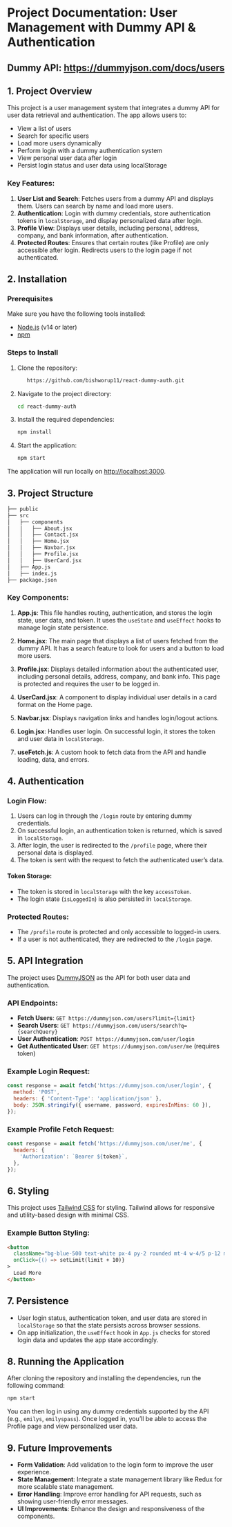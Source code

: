 
# Project Documentation: User Management with Dummy API & Authentication

## Dummy API: https://dummyjson.com/docs/users
## 1. **Project Overview**
This project is a user management system that integrates a dummy API for user data retrieval and authentication. The app allows users to:
- View a list of users
- Search for specific users
- Load more users dynamically
- Perform login with a dummy authentication system
- View personal user data after login
- Persist login status and user data using localStorage

### Key Features:
1. **User List and Search**: Fetches users from a dummy API and displays them. Users can search by name and load more users.
2. **Authentication**: Login with dummy credentials, store authentication tokens in `localStorage`, and display personalized data after login.
3. **Profile View**: Displays user details, including personal, address, company, and bank information, after authentication.
4. **Protected Routes**: Ensures that certain routes (like Profile) are only accessible after login. Redirects users to the login page if not authenticated.

## 2. **Installation**

### Prerequisites
Make sure you have the following tools installed:
- [Node.js](https://nodejs.org/) (v14 or later)
- [npm](https://www.npmjs.com/)

### Steps to Install

1. Clone the repository:
   ```bash
      https://github.com/bishworup11/react-dummy-auth.git
   ```

2. Navigate to the project directory:
   ```bash
   cd react-dummy-auth
   ```

3. Install the required dependencies:
   ```bash
   npm install
   ```

4. Start the application:
   ```bash
   npm start
   ```

The application will run locally on [http://localhost:3000](http://localhost:3000).

## 3. **Project Structure**

```bash
├── public
├── src
│   ├── components
│   │   ├── About.jsx
│   │   ├── Contact.jsx
│   │   ├── Home.jsx
│   │   ├── Navbar.jsx
│   │   ├── Profile.jsx
│   │   ├── UserCard.jsx
│   ├── App.js
│   ├── index.js
├── package.json
```

### Key Components:

1. **App.js**: This file handles routing, authentication, and stores the login state, user data, and token. It uses the `useState` and `useEffect` hooks to manage login state persistence.

2. **Home.jsx**: The main page that displays a list of users fetched from the dummy API. It has a search feature to look for users and a button to load more users.

3. **Profile.jsx**: Displays detailed information about the authenticated user, including personal details, address, company, and bank info. This page is protected and requires the user to be logged in.

4. **UserCard.jsx**: A component to display individual user details in a card format on the Home page.

5. **Navbar.jsx**: Displays navigation links and handles login/logout actions.

6. **Login.jsx**: Handles user login. On successful login, it stores the token and user data in `localStorage`.

7. **useFetch.js**: A custom hook to fetch data from the API and handle loading, data, and errors.

## 4. **Authentication**

### Login Flow:

1. Users can log in through the `/login` route by entering dummy credentials.
2. On successful login, an authentication token is returned, which is saved in `localStorage`.
3. After login, the user is redirected to the `/profile` page, where their personal data is displayed.
4. The token is sent with the request to fetch the authenticated user’s data.

#### Token Storage:
- The token is stored in `localStorage` with the key `accessToken`.
- The login state (`isLoggedIn`) is also persisted in `localStorage`.

### Protected Routes:
- The `/profile` route is protected and only accessible to logged-in users.
- If a user is not authenticated, they are redirected to the `/login` page.

## 5. **API Integration**

The project uses [DummyJSON](https://dummyjson.com/) as the API for both user data and authentication.

### API Endpoints:

- **Fetch Users**: `GET https://dummyjson.com/users?limit={limit}`
- **Search Users**: `GET https://dummyjson.com/users/search?q={searchQuery}`
- **User Authentication**: `POST https://dummyjson.com/user/login`
- **Get Authenticated User**: `GET https://dummyjson.com/user/me` (requires token)

### Example Login Request:

```js
const response = await fetch('https://dummyjson.com/user/login', {
  method: 'POST',
  headers: { 'Content-Type': 'application/json' },
  body: JSON.stringify({ username, password, expiresInMins: 60 }),
});
```

### Example Profile Fetch Request:

```js
const response = await fetch('https://dummyjson.com/user/me', {
  headers: {
    'Authorization': `Bearer ${token}`,
  },
});
```

## 6. **Styling**

This project uses [Tailwind CSS](https://tailwindcss.com/) for styling. Tailwind allows for responsive and utility-based design with minimal CSS.

### Example Button Styling:

```html
<button
  className="bg-blue-500 text-white px-4 py-2 rounded mt-4 w-4/5 p-12 m-5 mx-52 hover:scale-110 transition-all duration-300"
  onClick={() => setLimit(limit + 10)}
>
  Load More
</button>
```

## 7. **Persistence**

- User login status, authentication token, and user data are stored in `localStorage` so that the state persists across browser sessions.
- On app initialization, the `useEffect` hook in `App.js` checks for stored login data and updates the app state accordingly.

## 8. **Running the Application**

After cloning the repository and installing the dependencies, run the following command:

```bash
npm start
```

You can then log in using any dummy credentials supported by the API (e.g., `emilys`, `emilyspass`). Once logged in, you’ll be able to access the Profile page and view personalized user data.

## 9. **Future Improvements**

- **Form Validation**: Add validation to the login form to improve the user experience.
- **State Management**: Integrate a state management library like Redux for more scalable state management.
- **Error Handling**: Improve error handling for API requests, such as showing user-friendly error messages.
- **UI Improvements**: Enhance the design and responsiveness of the components.